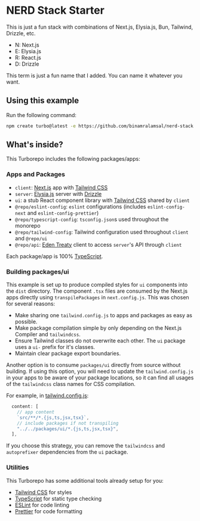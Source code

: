 # NERD Stack Starter

This is just a fun stack with combinations of Next.js, Elysia.js, Bun, Tailwind, Drizzle, etc.

- N: Next.js
- E: Elysia.js
- R: React.js
- D: Drizzle
  
This term is just a fun name that I added. You can name it whatever you want.

## Using this example

Run the following command:

```sh
npm create turbo@latest -e https://github.com/binamralamsal/nerd-stack
```

## What's inside?

This Turborepo includes the following packages/apps:

### Apps and Packages

- `client`: [Next.js](https://nextjs.org/) app with [Tailwind CSS](https://tailwindcss.com/)
- `server`: [Elysia.js](https://elysiajs.com/) server with [Drizzle](https://orm.drizzle.team/)
- `ui`: a stub React component library with [Tailwind CSS](https://tailwindcss.com/) shared by `client`
- `@repo/eslint-config`: `eslint` configurations (includes `eslint-config-next` and `eslint-config-prettier`)
- `@repo/typescript-config`: `tsconfig.json`s used throughout the monorepo
- `@repo/tailwind-config`: Tailwind configuration used throughout `client` and `@repo/ui`
- `@repo/api`: [Eden Treaty](https://elysiajs.com/eden/treaty/overview.html) client to access `server`'s API through `client`

Each package/app is 100% [TypeScript](https://www.typescriptlang.org/).

### Building packages/ui

This example is set up to produce compiled styles for `ui` components into the `dist` directory. The component `.tsx` files are consumed by the Next.js apps directly using `transpilePackages` in `next.config.js`. This was chosen for several reasons:

- Make sharing one `tailwind.config.js` to apps and packages as easy as possible.
- Make package compilation simple by only depending on the Next.js Compiler and `tailwindcss`.
- Ensure Tailwind classes do not overwrite each other. The `ui` package uses a `ui-` prefix for it's classes.
- Maintain clear package export boundaries.

Another option is to consume `packages/ui` directly from source without building. If using this option, you will need to update the `tailwind.config.js` in your apps to be aware of your package locations, so it can find all usages of the `tailwindcss` class names for CSS compilation.

For example, in [tailwind.config.js](packages/tailwind-config/tailwind.config.js):

```js
  content: [
    // app content
    `src/**/*.{js,ts,jsx,tsx}`,
    // include packages if not transpiling
    "../../packages/ui/*.{js,ts,jsx,tsx}",
  ],
```

If you choose this strategy, you can remove the `tailwindcss` and `autoprefixer` dependencies from the `ui` package.

### Utilities

This Turborepo has some additional tools already setup for you:

- [Tailwind CSS](https://tailwindcss.com/) for styles
- [TypeScript](https://www.typescriptlang.org/) for static type checking
- [ESLint](https://eslint.org/) for code linting
- [Prettier](https://prettier.io) for code formatting

